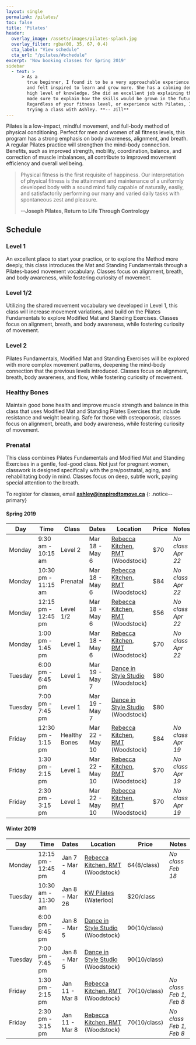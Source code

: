 ```yaml
---
layout: single
permalink: /pilates/
toc: false
title: 'Pilates'
header:
  overlay_image: /assets/images/pilates-splash.jpg
  overlay_filter: rgba(00, 35, 67, 0.4)
  cta_label: "View schedule"
  cta_url: "/pilates/#schedule"
excerpt: 'Now booking classes for Spring 2019'
sidebar
  - text: > 
      > As a
        true beginner, I found it to be a very approachable experience. I enjoyed our session,
        and felt inspired to learn and grow more. She has a calming demeanour, and a very
        high level of knowledge. She did an excellent job explaining the fundamentals, but
        made sure to explain how the skills would be grown in the future. 
        Regardless of your fitness level, or experience with Pilates, I highly recommend
        trying a class with Ashley. **-- Jill**
---
```


Pilates is a low-impact, mindful movement, and full-body method of physical conditioning. Perfect for men and women of all fitness levels, this program has a strong emphasis on body awareness, alignment, and breath. A regular Pilates practice will strengthen the mind-body connection. Benefits, such as improved strength, mobility, coordination, balance, and correction of muscle imbalances, all contribute to improved movement efficiency and overall wellbeing.

> Physical fitness is the first requisite of happiness. Our interpretation of physical fitness is the attainment and maintenance of a uniformly developed body with a sound mind fully capable of naturally, easily, and satisfactorily performing our many and varied daily tasks with spontaneous zest and pleasure.
>
> **--Joseph Pilates, Return to Life Through Contrology**



## Schedule

### Level 1

An excellent place to start your practice, or to explore the Method more deeply, this class introduces the Mat and Standing Fundamentals through a Pilates-based movement vocabulary. Classes focus on alignment, breath, and body awareness, while fostering curiosity of movement. 

### Level 1/2

Utilizing the shared movement vocabulary we developed in Level 1, this class will increase movement variations, and build on the Pilates Fundamentals to explore Modified Mat and Standing Exercises. Classes focus on alignment, breath, and body awareness, while fostering curiosity of movement. 

### Level 2

Pilates Fundamentals, Modified Mat and Standing Exercises will be explored with more complex movement patterns, deepening the mind-body connection that the previous levels introduced. Classes focus on alignment, breath, body awareness, and flow, while fostering curiosity of movement.

### Healthy Bones

Maintain good bone health and improve muscle strength and balance in this class that uses Modified Mat and Standing Pilates Exercises that include resistance and weight bearing. Safe for those with osteoporosis, classes focus on alignment, breath, and body awareness, while fostering curiosity of movement.

### Prenatal

This class combines Pilates Fundamentals and Modified Mat and Standing Exercises in a gentle, feel-good class. Not just for pregnant women, classwork is designed specifically with the pre/postnatal, aging, and rehabilitating body in mind. Classes focus on deep, subtle work, paying special attention to the breath. 

To register for classes, email **[ashley@inspiredtomove.ca](mailto:ashley@inspiredtomove.ca)**
{: .notice--primary}

#### Spring 2019

| Day |Time | Class | Dates | Location | Price | Notes |
| --- |---- | ----- | ----- | -------- | ----- | ----- |
| Monday | 9:30 am - 10:15 am | Level 2 | Mar 18 - May 6 | [Rebecca Kitchen, RMT](http://www.rebecca-rmt.com) (Woodstock) | $70 | *No class Apr 22*
| Monday | 10:30 pm - 11:15 am | Prenatal | Mar 18 - May 6 | [Rebecca Kitchen, RMT](http://www.rebecca-rmt.com) (Woodstock) | $84 | *No class Apr 22*
| Monday | 12:15 pm - 12:45 pm | Level 1/2 | Mar 18 - May 6 | [Rebecca Kitchen, RMT](http://www.rebecca-rmt.com) (Woodstock) | $56 | *No class Apr 22*
| Monday | 1:00 pm - 1:45 pm | Level 1 | Mar 18 - May 6 | [Rebecca Kitchen, RMT](http://www.rebecca-rmt.com) (Woodstock) | $70 | *No class Apr 22*
| Tuesday | 6:00 pm - 6:45 pm | Level 1 | Mar 19 - May 7 | [Dance in Style Studio](https://dancewoodstock.com/) (Woodstock) | $80 |
| Tuesday | 7:00 pm - 7:45 pm | Level 1 | Mar 19 - May 7 | [Dance in Style Studio](https://dancewoodstock.com/) (Woodstock) | $80 |  
| Friday | 12:30 pm - 1:15 pm | Healthy Bones | Mar 22 - May 10 | [Rebecca Kitchen, RMT](http://www.rebecca-rmt.com) (Woodstock) | $84 | *No class Apr 19*
| Friday | 1:30 pm - 2:15 pm | Level 1 | Mar 22 - May 10 | [Rebecca Kitchen, RMT](http://www.rebecca-rmt.com) (Woodstock) | $70 | *No class Apr 19*
| Friday | 2:30 pm - 3:15 pm | Level 1 | Mar 22 - May 10 | [Rebecca Kitchen, RMT](http://www.rebecca-rmt.com) (Woodstock) | $70 | *No class Apr 19*

#### Winter 2019

| Day |Time | Dates | Location | Price | Notes |
| --- |---- | ----- | -------- | ----- | ----- |
| Monday | 12:15 pm - 12:45 pm | Jan 7 - Mar 4 | [Rebecca Kitchen, RMT](http://www.rebecca-rmt.com) (Woodstock) | $64 ($8/class) | *No class Feb 18*
| Tuesday | 10:30 am - 11:30 am | Jan 8 - Mar 26  | [KW Pilates](http://www.kwpilates.com/) (Waterloo) | $20/class |
| Tuesday | 6:00 pm - 6:45 pm | Jan 8 - Mar 5 | [Dance in Style Studio](https://dancewoodstock.com/) (Woodstock) | $90 ($10/class) | 
| Tuesday | 7:00 pm - 7:45 pm | Jan 8 - Mar 5 | [Dance in Style Studio](https://dancewoodstock.com/) (Woodstock) | $90 ($10/class) |  
| Friday | 1:30 pm - 2:15 pm | Jan 11 - Mar 8 | [Rebecca Kitchen, RMT](http://www.rebecca-rmt.com) (Woodstock) | $70 ($10/class) | *No class Feb 1, Feb 8*
| Friday | 2:30 pm - 3:15 pm | Jan 11 - Mar 8 | [Rebecca Kitchen, RMT](http://www.rebecca-rmt.com) (Woodstock) | $70 ($10/class) | *No class Feb 1, Feb 8*
